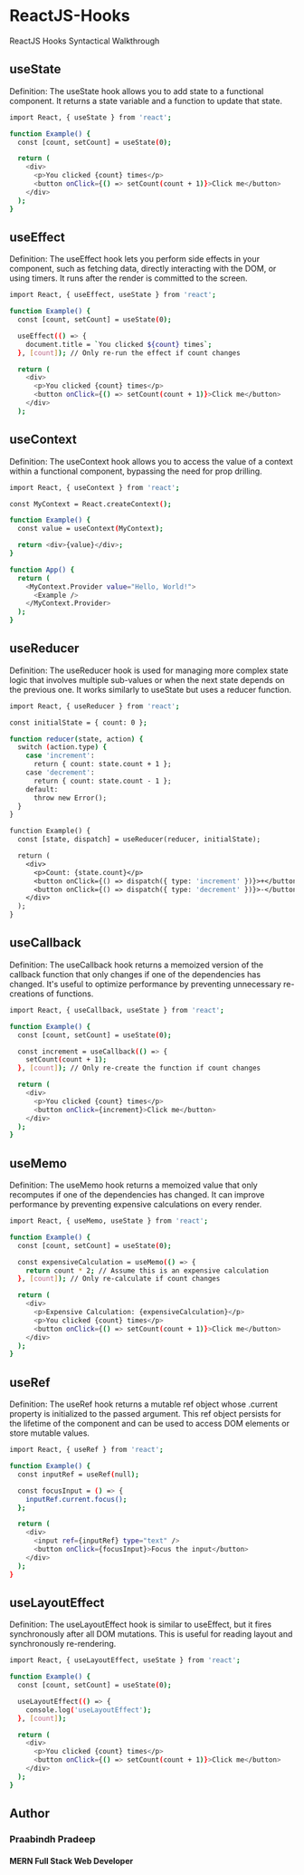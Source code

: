 # ReactJS-Hooks

ReactJS Hooks Syntactical Walkthrough

## useState

Definition: The useState hook allows you to add state to a functional component. It returns a state variable and a function to update that state.

```bash
import React, { useState } from 'react';

function Example() {
  const [count, setCount] = useState(0);

  return (
    <div>
      <p>You clicked {count} times</p>
      <button onClick={() => setCount(count + 1)}>Click me</button>
    </div>
  );
}
```

## useEffect

Definition: The useEffect hook lets you perform side effects in your component, such as fetching data, directly interacting with the DOM, or using timers. It runs after the render is committed to the screen.

```bash
import React, { useEffect, useState } from 'react';

function Example() {
  const [count, setCount] = useState(0);

  useEffect(() => {
    document.title = `You clicked ${count} times`;
  }, [count]); // Only re-run the effect if count changes

  return (
    <div>
      <p>You clicked {count} times</p>
      <button onClick={() => setCount(count + 1)}>Click me</button>
    </div>
  );

```

## useContext

Definition: The useContext hook allows you to access the value of a context within a functional component, bypassing the need for prop drilling.

```bash
import React, { useContext } from 'react';

const MyContext = React.createContext();

function Example() {
  const value = useContext(MyContext);

  return <div>{value}</div>;
}

function App() {
  return (
    <MyContext.Provider value="Hello, World!">
      <Example />
    </MyContext.Provider>
  );
}
```

## useReducer

Definition: The useReducer hook is used for managing more complex state logic that involves multiple sub-values or when the next state depends on the previous one. It works similarly to useState but uses a reducer function.

```bash
import React, { useReducer } from 'react';

const initialState = { count: 0 };

function reducer(state, action) {
  switch (action.type) {
    case 'increment':
      return { count: state.count + 1 };
    case 'decrement':
      return { count: state.count - 1 };
    default:
      throw new Error();
  }
}

function Example() {
  const [state, dispatch] = useReducer(reducer, initialState);

  return (
    <div>
      <p>Count: {state.count}</p>
      <button onClick={() => dispatch({ type: 'increment' })}>+</button>
      <button onClick={() => dispatch({ type: 'decrement' })}>-</button>
    </div>
  );
}
```

## useCallback

Definition: The useCallback hook returns a memoized version of the callback function that only changes if one of the dependencies has changed. It's useful to optimize performance by preventing unnecessary re-creations of functions.

```bash
import React, { useCallback, useState } from 'react';

function Example() {
  const [count, setCount] = useState(0);

  const increment = useCallback(() => {
    setCount(count + 1);
  }, [count]); // Only re-create the function if count changes

  return (
    <div>
      <p>You clicked {count} times</p>
      <button onClick={increment}>Click me</button>
    </div>
  );
}
```

## useMemo

Definition: The useMemo hook returns a memoized value that only recomputes if one of the dependencies has changed. It can improve performance by preventing expensive calculations on every render.

```bash
import React, { useMemo, useState } from 'react';

function Example() {
  const [count, setCount] = useState(0);

  const expensiveCalculation = useMemo(() => {
    return count * 2; // Assume this is an expensive calculation
  }, [count]); // Only re-calculate if count changes

  return (
    <div>
      <p>Expensive Calculation: {expensiveCalculation}</p>
      <p>You clicked {count} times</p>
      <button onClick={() => setCount(count + 1)}>Click me</button>
    </div>
  );
}
```

## useRef

Definition: The useRef hook returns a mutable ref object whose .current property is initialized to the passed argument. This ref object persists for the lifetime of the component and can be used to access DOM elements or store mutable values.

```bash
import React, { useRef } from 'react';

function Example() {
  const inputRef = useRef(null);

  const focusInput = () => {
    inputRef.current.focus();
  };

  return (
    <div>
      <input ref={inputRef} type="text" />
      <button onClick={focusInput}>Focus the input</button>
    </div>
  );
}
```

## useLayoutEffect

Definition: The useLayoutEffect hook is similar to useEffect, but it fires synchronously after all DOM mutations. This is useful for reading layout and synchronously re-rendering.

```bash
import React, { useLayoutEffect, useState } from 'react';

function Example() {
  const [count, setCount] = useState(0);

  useLayoutEffect(() => {
    console.log('useLayoutEffect');
  }, [count]);

  return (
    <div>
      <p>You clicked {count} times</p>
      <button onClick={() => setCount(count + 1)}>Click me</button>
    </div>
  );
}
```

## Author

### Praabindh Pradeep

#### MERN Full Stack Web Developer
